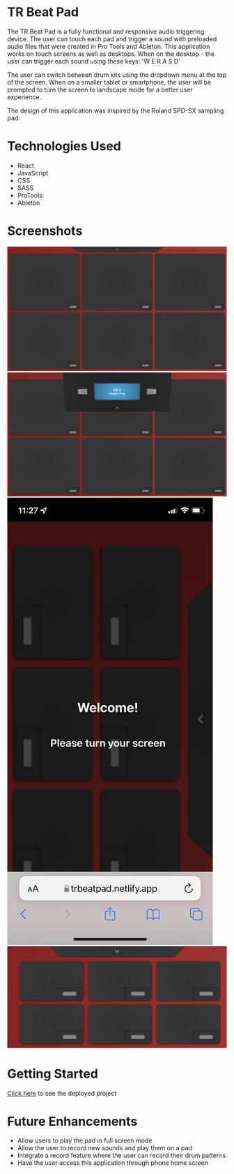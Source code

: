 # TR Beat Pad
The TR Beat Pad is a fully functional and responsive audio triggering device.  The user can touch each pad and trigger a sound with preloaded audio files that were created in Pro Tools and Ableton. This application works on touch screens as well as desktops. When on the desktop - the user can trigger each sound using these keys: 'W E R A S D'

The user can switch between drum kits using the dropdown menu at the top of the screen. When on a smaller tablet or smartphone, the user will be prompted to turn the screen to landscape mode for a better user experience.

The design of this application was inspired by the Roland SPD-SX sampling pad.

# Technologies Used

- React
- JavaScript
- CSS
- SASS
- ProTools
- Ableton

# Screenshots
![screenshot 1](public/images/1.png)
![screenshot 2](public/images/2.png)
![screenshot 3](public/images/5.png)
![screenshot 4](public/images/6.png)

# Getting Started

[Click here](https://trbeatpad.netlify.app) to see the deployed project 

# Future Enhancements
- Allow users to play the pad in full screen mode
- Allow the user to record new sounds and play them on a pad
- Integrate a record feature where the user can record their drum patterns
- Have the user access this application through phone home screen
